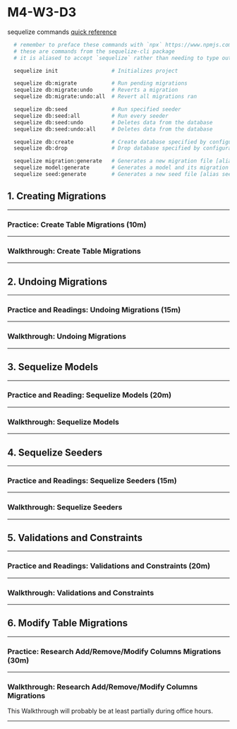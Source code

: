 # M4-W3-D3

sequelize commands [quick reference]

```sh
  # remember to preface these commands with `npx` https://www.npmjs.com/package/npx
  # these are commands from the sequelize-cli package
  # it is aliased to accept `sequelize` rather than needing to type out `sequelize-cli`

  sequelize init                 # Initializes project

  sequelize db:migrate           # Run pending migrations
  sequelize db:migrate:undo      # Reverts a migration
  sequelize db:migrate:undo:all  # Revert all migrations ran

  sequelize db:seed              # Run specified seeder
  sequelize db:seed:all          # Run every seeder
  sequelize db:seed:undo         # Deletes data from the database
  sequelize db:seed:undo:all     # Deletes data from the database

  sequelize db:create            # Create database specified by configuration
  sequelize db:drop              # Drop database specified by configuration

  sequelize migration:generate   # Generates a new migration file [alias migration:create]
  sequelize model:generate       # Generates a model and its migration [alias model:create]
  sequelize seed:generate        # Generates a new seed file [alias seed:create]
```

## 1. Creating Migrations

---

### **Practice**: Create Table Migrations (10m)

---

### **Walkthrough**: Create Table Migrations

---

## 2. Undoing Migrations

---

### **Practice and Readings**: Undoing Migrations (15m)

---

### **Walkthrough**: Undoing Migrations

---

## 3. Sequelize Models

---

### **Practice and Reading**: Sequelize Models (20m)

---

### **Walkthrough**: Sequelize Models

---

## 4. Sequelize Seeders

---

### **Practice and Readings**: Sequelize Seeders (15m)

---

### **Walkthrough**: Sequelize Seeders

---

## 5. Validations and Constraints

---

### **Practice and Readings**: Validations and Constraints (20m)

---

### **Walkthrough**: Validations and Constraints

---

## 6. Modify Table Migrations

---

### **Practice**: Research Add/Remove/Modify Columns Migrations (30m)

---

### **Walkthrough**: Research Add/Remove/Modify Columns Migrations

This Walkthrough will probably be at least partially during office hours.

---

[quick reference]:https://github.com/sequelize/cli
